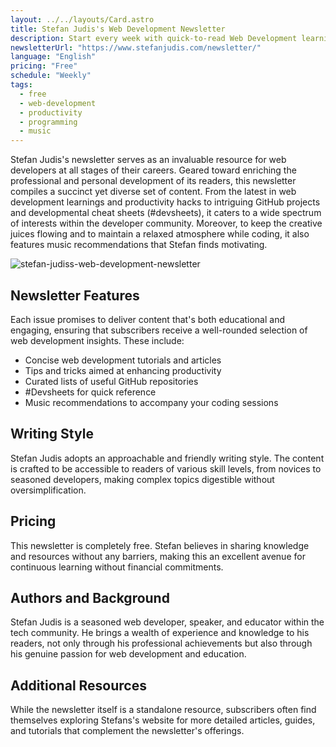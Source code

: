 ```yaml
---
layout: ../../layouts/Card.astro
title: Stefan Judis's Web Development Newsletter
description: Start every week with quick-to-read Web Development learnings, productivity tricks, useful GitHub projects, #devsheets, and music that keeps you going.
newsletterUrl: "https://www.stefanjudis.com/newsletter/"
language: "English"
pricing: "Free"
schedule: "Weekly"
tags:
  - free
  - web-development
  - productivity
  - programming
  - music
---
```


Stefan Judis's newsletter serves as an invaluable resource for web developers at all stages of their careers. Geared toward enriching the professional and personal development of its readers, this newsletter compiles a succinct yet diverse set of content. From the latest in web development learnings and productivity hacks to intriguing GitHub projects and developmental cheat sheets (#devsheets), it caters to a wide spectrum of interests within the developer community. Moreover, to keep the creative juices flowing and to maintain a relaxed atmosphere while coding, it also features music recommendations that Stefan finds motivating.

![stefan-judiss-web-development-newsletter](images/stefan-judiss-web-development-newsletter.webp)

## Newsletter Features
Each issue promises to deliver content that's both educational and engaging, ensuring that subscribers receive a well-rounded selection of web development insights. These include:
- Concise web development tutorials and articles
- Tips and tricks aimed at enhancing productivity
- Curated lists of useful GitHub repositories
- #Devsheets for quick reference
- Music recommendations to accompany your coding sessions

## Writing Style
Stefan Judis adopts an approachable and friendly writing style. The content is crafted to be accessible to readers of various skill levels, from novices to seasoned developers, making complex topics digestible without oversimplification.

## Pricing
This newsletter is completely free. Stefan believes in sharing knowledge and resources without any barriers, making this an excellent avenue for continuous learning without financial commitments.

## Authors and Background
Stefan Judis is a seasoned web developer, speaker, and educator within the tech community. He brings a wealth of experience and knowledge to his readers, not only through his professional achievements but also through his genuine passion for web development and education.

## Additional Resources
While the newsletter itself is a standalone resource, subscribers often find themselves exploring Stefans's website for more detailed articles, guides, and tutorials that complement the newsletter's offerings.
